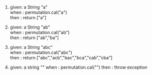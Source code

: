 1. given: a String "a"  
   when : permutation.cal("a")  
   then : return ["a"]

2. given: a String "ab"  
   when : permutation.cal("ab")  
   then : return ["ab","ba"]
   
3. given: a String "abc"  
  when : permutation.cal("abc")  
  then : return ["abc","acb","bac","bca","cab","cba"]

4. given: a string ""
   when : permutation.cal("")
   then : throw exception